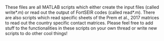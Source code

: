 These files are all MATLAB scripts which either create the input files (called write*.m) or read out the output of FortSEIR codes (called read*.m).
There are also scripts which read specific sheets of the Prem et al., 2017 matrices to read out the country specific contact matrices. Please
feel free to add stuff to the functionalities in these scripts on your own thread or write new scripts to do other cool things!

